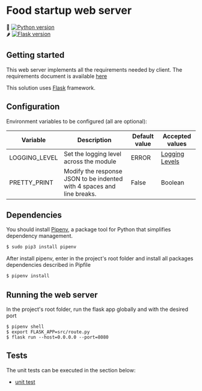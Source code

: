 # Food startup web server 

🐍 [![Python version](https://img.shields.io/badge/python-3.6-blue)](https://python.org)</br>
🌶 [![Flask version](https://img.shields.io/badge/flask-1.1.1-blue)](https://python.org)

## Getting started 

This web server implements all the requirements needed by client. The requirements document is available [here](requirements.pdf)

This solution uses [Flask](https://github.com/pallets/flask) framework.

## Configuration

Environment variables to be configured (all are optional):

| Variable | Description | Default value | Accepted values |
| -------- | ----------- | ------------- | --------------- |
| LOGGING_LEVEL | Set the logging level across the module | ERROR | [Logging Levels](https://docs.python.org/3/library/logging.html#levels) |
| PRETTY_PRINT | Modify the response JSON to be indented with 4 spaces and line breaks. | False | Boolean |

## Dependencies

You should install [Pipenv](https://docs.pipenv.org), a package tool for Python that simplifies dependency management.

```bash
$ sudo pip3 install pipenv
```

After install pipenv, enter in the project's root folder and install all packages dependencies described in Pipfile

```bash
$ pipenv install
```

## Running the web server

In the project's root folder, run the flask app globally and with the desired port

```
$ pipenv shell
$ export FLASK_APP=src/route.py
$ flask run --host=0.0.0.0 --port=8080
```

## Tests

The unit tests can be executed in the section below:

- [unit test](tests)




